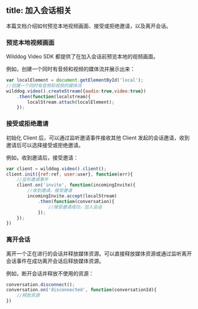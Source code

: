 ﻿title: 加入会话相关
---

本篇文档介绍如何预览本地视频画面、接受或拒绝邀请，以及离开会话。

### 预览本地视频画面

Wilddog Video SDK 都提供了在加入会话前预览本地的视频画面。 

例如，创建一个同时有音频和视频的媒体流并展示出来：

```javascript
var localElement = document.getElementById('local'); 
//创建一个同时有音频和视频的媒体流
wilddog.video().createStream({audio:true,video:true})
	.then(function(localstream){
    	localStream.attach(localElement);
	});
```

### 接受或拒绝邀请

初始化 Client 后，可以通过监听邀请事件接收其他 Client 发起的会话邀请，收到邀请后可以选择接受或拒绝邀请。

例如，收到邀请后，接受邀请：

```javascript
var client = wilddog.video().client();
client.init({ref:ref, user:user}, function(err){
    //监听邀请事件
    client.on('invite', function(incomingInvite){
        //收到邀请，接受邀请
        incomingInvite.accept(localStream)
        	.then(function(conversation){
            	//接受邀请成功，加入会话
        	});
    });
})
```

### 离开会话

离开一个正在进行的会话并释放媒体资源。可以直接释放媒体资源或通过监听离开会话事件在成功离开会话后释放媒体资源。

例如，断开会话并释放不使用的资源：

```javascript
conversation.disconnect();
conversation.on('disconnected', function(conversationId){
    //释放资源
})
```
